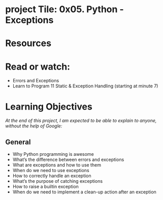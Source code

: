 # project Tile: 0x05. Python - Exceptions
# Resources
# Read or watch:

- Errors and Exceptions
- Learn to Program 11 Static & Exception Handling (starting at minute 7)
# Learning Objectives
*At the end of this project, I am expected to be able to explain to anyone, without the help of Google:*

## General
- Why Python programming is awesome
- What’s the difference between errors and exceptions
- What are exceptions and how to use them
- When do we need to use exceptions
- How to correctly handle an exception
- What’s the purpose of catching exceptions
- How to raise a builtin exception
- When do we need to implement a clean-up action after an exception
